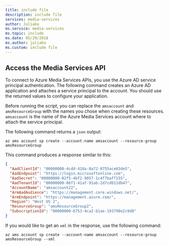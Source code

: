 ```yaml
---
title: include file
description: include file
services: media-services
author: Juliako
ms.service: media-services
ms.topic: include
ms.date: 05/29/2018
ms.author: juliako
ms.custom: include file
---
```


## Access the Media Services API

To connect to Azure Media Services APIs, you use the Azure AD service principal authentication. The following command creates an Azure AD application and attaches a service principal to the account. You should use the returned values to configure your application.

Before running the script, you can replace the `amsaccount` and `amsResourceGroup` with the names you chose when creating these resources. `amsaccount` is the name of the Azure Media Services account where to attach the service principal.

The following command returns a `json` output:

```azurecli-interactive
az ams account sp create --account-name amsaccount --resource-group amsResourceGroup
```

This command produces a response similar to this:

```json
{
  "AadClientId": "00000000-4cdd-418a-8a72-0755ace03de5",
  "AadEndpoint": "https://login.microsoftonline.com",
  "AadSecret": "00000000-02f5-4bf2-9057-1c4f7baff155",
  "AadTenantId": "00000000-86f1-41af-91ab-2d7cd011db47",
  "AccountName": "amsaccount22",
  "ArmAadAudience": "https://management.core.windows.net/",
  "ArmEndpoint": "https://management.azure.com/",
  "Region": "West US 2",
  "ResourceGroup": "amsResourceGroup2",
  "SubscriptionId": "00000000-6753-4ca2-b1ae-193798e2c9d8"
}
```

If you would like to get an `xml` in the response, use the following command:

```azurecli-interactive
az ams account sp create --account-name amsaccount --resource-group amsResourceGroup --xml
```
